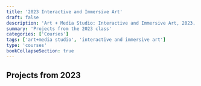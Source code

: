 ```yaml
---
title: '2023 Interactive and Immersive Art'
draft: false
description: 'Art + Media Studio: Interactive and Immersive Art, 2023.'
summary: 'Projects from the 2023 class'
categories: ['Courses']
tags: ['art+media studio', 'interactive and immersive art']
type: 'courses'
bookCollapseSection: true
---
```


## Projects from 2023